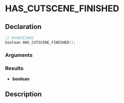 # HAS_CUTSCENE_FINISHED

## Declaration
```cpp
// 0x4ECE1AD2
boolean HAS_CUTSCENE_FINISHED();
```

### Arguments

### Results
- **boolean**

## Description
